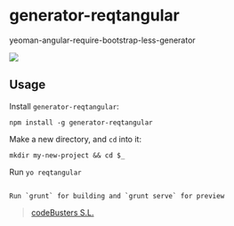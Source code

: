 generator-reqtangular
=====================
yeoman-angular-require-bootstrap-less-generator

![](http://www.codebusters.es/assets/resources/generator-reqtangular.png)


## Usage

Install `generator-reqtangular`:
```
npm install -g generator-reqtangular
```
Make a new directory, and `cd` into it:
```
mkdir my-new-project && cd $_
```

Run `yo reqtangular`
```

Run `grunt` for building and `grunt serve` for preview
```

> [codeBusters S.L.](http://www.codebusters.es)
